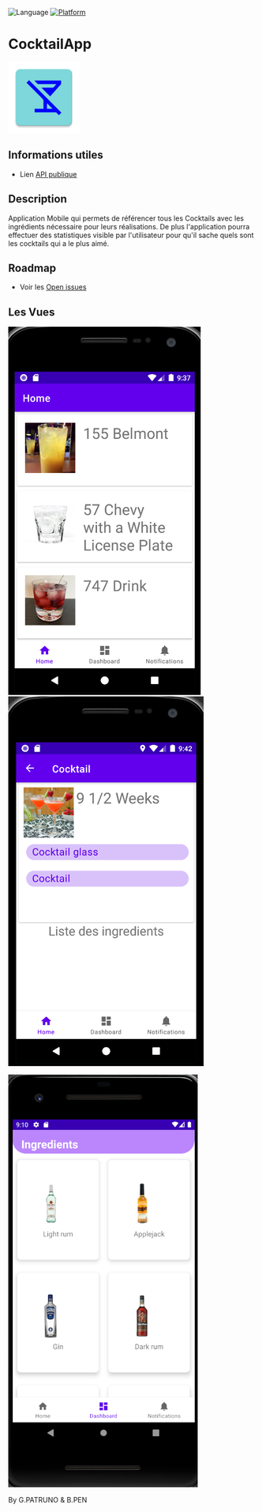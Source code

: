 ![Language](https://img.shields.io/github/languages/top/cortinico/kotlin-android-template?color=blue&logo=kotlin)
[![Platform](https://img.shields.io/badge/OS-Android-Green.svg)](https://shields.io/)


# CocktailApp

![alt text](app/src/main/res/mipmap-xxhdpi/ic_launcher.png)

## Informations utiles
* Lien [API publique](https://www.thecocktaildb.com/api.php)

## Description
Application Mobile qui permets de référencer tous les Cocktails avec les ingrédients nécessaire pour leurs réalisations. De plus l'application pourra effectuer des statistiques visible par l'utilisateur pour qu'il sache quels sont les cocktails qui a le plus aimé.

## Roadmap
* Voir les [Open issues](https://github.com/gpatruno/CocktailApp/issues)

## Les Vues
![alt text](app/assets/view-cocktails.png)
![alt text](app/assets/view-detail.png)

![alt text](app/assets/view-ingredients.png)

By G.PATRUNO & B.PEN
